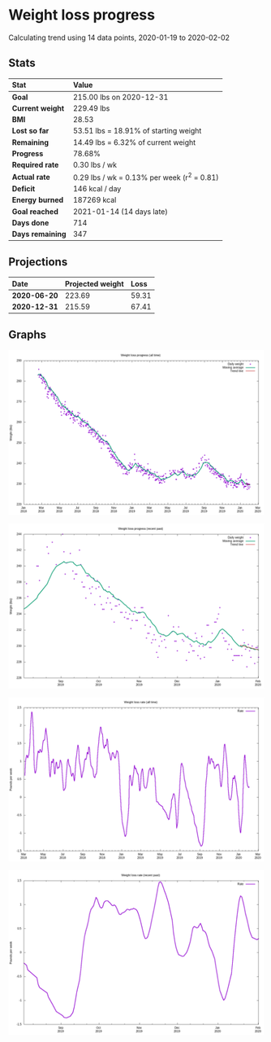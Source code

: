 # Weight loss progress

Calculating trend using 14 data points, 2020-01-19 to 2020-02-02

## Stats

Stat|Value
:-|:-
**Goal**|215.00 lbs on 2020-12-31
**Current weight**|229.49 lbs
**BMI**|28.53
**Lost so far**|53.51 lbs = 18.91% of starting weight
**Remaining**|14.49 lbs =  6.32% of current  weight
**Progress**|78.68%
**Required rate**|0.30 lbs / wk
**Actual rate**|0.29 lbs / wk = 0.13% per week  (r<sup>2</sup> = 0.81)
**Deficit**|146 kcal / day
**Energy burned**|187269 kcal
**Goal reached**|2021-01-14 (14 days late)
**Days done**|714
**Days remaining**|347

## Projections

Date|Projected weight|Loss
:-|:-|:-
**2020-06-20**|223.69|59.31
**2020-12-31**|215.59|67.41

## Graphs

![](weight-graph-alltime.png)

![](weight-graph-recent.png)

![](rate-graph-alltime.png)

![](rate-graph-recent.png)
